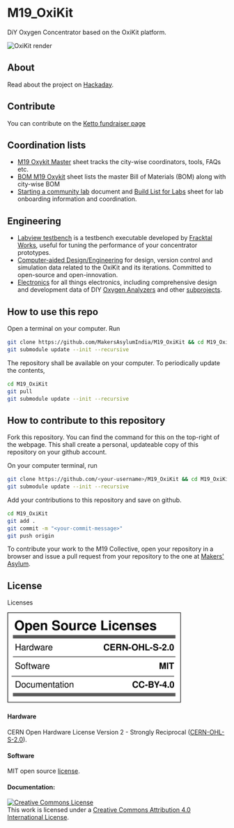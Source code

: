 # M19_OxiKit
DiY Oxygen Concentrator based on the OxiKit platform.

![OxiKit render](https://github.com/MakersAsylumIndia/M19_OxiKit/blob/main/renders/oxikit_ortho_pump.png)

## About

Read about the project on [Hackaday](https://hackaday.com/2021/04/26/indian-makers-respond-to-the-covid-19-pandemic-by-producing-oxygen-concentrators/).

## Contribute

You can contribute on the [Ketto fundraiser page](https://www.ketto.org/fundraiser/m19-oxygen-concentrators-make-in-india)

## Coordination lists

- [M19 Oxykit Master](https://docs.google.com/spreadsheets/d/1rJZ5P0rF2Or8yu0H8HEPz25RP8kTAXxbNVU87DqD-eM/edit#gid=0) sheet tracks the city-wise coordinators, tools, FAQs etc.
- [BOM M19 Oxykit](https://docs.google.com/spreadsheets/d/1gmmdXTP3EQk-4hCGVYj-FxzUMADlT8mw354VPmYt5A4/edit#gid=870920932) sheet lists the master Bill of Materials (BOM) along with city-wise BOM
- [Starting a community lab](https://docs.google.com/document/d/1oR9rhGmbcnoSBjzQCYwE9Anocvr0q5_VmuVkbnycx18/edit?usp=sharing) document and [Build List for Labs](https://docs.google.com/spreadsheets/d/1DynT9Mh8jcV9qHxwFuQxj1fcQQHj_v_ymwpoZD1L23g/edit?usp=sharing) sheet for lab onboarding information and coordination.

## Engineering

- [Labview testbench](engineering/software/M19-oxygen-concentrator-testbench) is a testbench executable developed by [Fracktal Works](https://github.com/FracktalWorks), useful for tuning the performance of your concentrator prototypes.
- [Computer-aided Design/Engineering](engineering/cad-cae) for design, version control and simulation data related to the OxiKit and its iterations. Committed to open-source and open-innovation.
- [Electronics](engineering/electronics) for all things electronics, including comprehensive design and development data of DIY [Oxygen Analyzers](engineering/electronics/oxygen_analysers) and other [subprojects](engineering/electronics/subprojects).

## How to use this repo

Open a terminal on your computer. Run

```bash
git clone https://github.com/MakersAsylumIndia/M19_OxiKit && cd M19_OxiKit
git submodule update --init --recursive
```
The repository shall be available on your computer.
To periodically update the contents,

```bash
cd M19_OxiKit
git pull
git submodule update --init --recursive
```

## How to contribute to this repository

Fork this repository. You can find the command for this on the top-right of the webpage. This shall create a personal, updateable copy of this repository on your github account.

On your computer terminal, run

```bash
git clone https://github.com/<your-username>/M19_OxiKit && cd M19_OxiKit
git submodule update --init --recursive
```
Add your contributions to this repository and save on github.

```bash
cd M19_OxiKit
git add .
git commit -m "<your-commit-message>"
git push origin
```

To contribute your work to the M19 Collective, open your repository in a browser and issue a pull request from your repository to the one at [Makers' Asylum](https://github.com/MakersAsylumIndia).

## License

Licenses

<a href="LICENSE.md"><img src="images/Licenses_facts.svg" width="400" alt="Open Source Licenses Facts"/></a>

#### Hardware
CERN Open Hardware License Version 2 - Strongly Reciprocal ([CERN-OHL-S-2.0](https://spdx.org/licenses/CERN-OHL-S-2.0.html)).

#### Software
MIT open source [license](http://opensource.org/licenses/MIT).

#### Documentation:
<a rel="license" href="http://creativecommons.org/licenses/by/4.0/"><img alt="Creative Commons License" style="border-width:0" src="https://i.creativecommons.org/l/by/4.0/88x31.png" /></a><br />This work is licensed under a <a rel="license" href="http://creativecommons.org/licenses/by/4.0/">Creative Commons Attribution 4.0 International License</a>.
